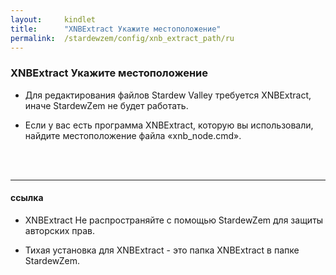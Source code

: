 ```yaml
---
layout:     kindlet
title:      "XNBExtract Укажите местоположение"
permalink:  /stardewzem/config/xnb_extract_path/ru
---
```


### **XNBExtract Укажите местоположение**

* Для редактирования файлов Stardew Valley требуется XNBExtract, иначе StardewZem не будет работать.

* Если у вас есть программа XNBExtract, которую вы использовали, найдите местоположение файла «xnb_node.cmd».

<br/>
<br/>

---
#### **ссылка**

* XNBExtract Не распространяйте с помощью StardewZem для защиты авторских прав.

* Тихая установка для XNBExtract - это папка XNBExtract в папке StardewZem.

<br/>
<br/>

